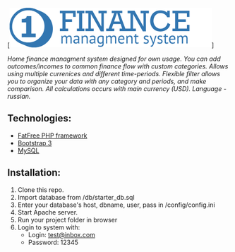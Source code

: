 [![Finance Managment System](ui/img/logo-web@2x.png)]

*Home finance managment system designed for own usage. You can add outcomes/incomes to common finance flow with custom categories. Allows using multiple currenices and different time-periods. Flexible filter allows you to organize your data with any category and periods, and make comparison. All calculations occurs with main currency (USD). Language - russian.*

## Technologies:
- [FatFree PHP framework](http://fatfree.sf.net/)
- [Bootstrap 3](http://getbootstrap.com/)
- [MySQL](https://www.mysql.com/)

## Installation:
1. Clone this repo.
2. Import database from /db/starter_db.sql
3. Enter your database's host, dbname, user, pass in /config/config.ini
4. Start Apache server.
5. Run your project folder in browser
6. Login to system with:
	- Login: test@inbox.com
	- Password: 12345